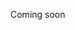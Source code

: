 Coming soon

<!-- ```
from sopa.utils.data import uniform

sdata = uniform()
```

For more details, see the [function documentation](../api/utils/data/#sopa.utils.data.uniform). -->
